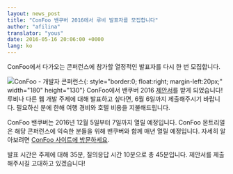 ```yaml
---
layout: news_post
title: "ConFoo 밴쿠버 2016에서 루비 발표자를 모집합니다"
author: "afilina"
translator: "yous"
date: 2016-05-16 20:06:00 +0000
lang: ko
---
```


ConFoo에서 다가오는 콘퍼런스에 참가할 열정적인 발표자를 다시 한 번 모집합니다.

![ConFoo - 개발자 콘퍼런스](https://confoo.ca/images/propaganda/yvr2016/en/like.png){: style="border:0; float:right; margin-left:20px;" width="180" height="130"}
ConFoo에서 밴쿠버 2016 [제안서][1]를 받게 되었습니다! 루비나 다른 웹 개발 주제에
대해 발표하고 싶다면, 6월 6일까지 제출해주시기 바랍니다. 필요하신 분에 한해 여행
경비와 호텔 비용을 지불해드립니다.

ConFoo 밴쿠버는 2016년 12월 5일부터 7일까지 열릴 예정입니다. ConFoo 몬트리얼은
해당 콘퍼런스에 익숙한 분들을 위해 밴쿠버와 함께 매년 열릴 예정입니다. 자세히
알아보려면 [ConFoo 사이트에 방문하세요][2].

발표 시간은 주제에 대해 35분, 질의응답 시간 10분으로 총 45분입니다. 제안서를
제출해주시길 고대하고 있겠습니다!

[1]: https://confoo.ca/en/yvr2016/call-for-papers
[2]: https://confoo.ca/en/yvr2016
